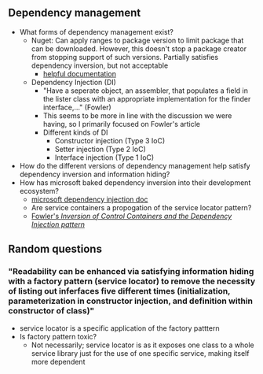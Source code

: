 ## Dependency management
- What forms of dependency management exist?
    - Nuget: Can apply ranges to package version to limit package that can be downloaded. However, this doesn't stop a package creator from stopping support of such versions. Partially satisfies dependency inversion, but not acceptable
        - [helpful documentation](https://docs.microsoft.com/en-us/dotnet/standard/library-guidance/dependencies)
    - Dependency Injection (DI)
        - "Have a seperate object, an assembler, that populates a field in the lister class with an appropriate implementation for the finder interface,..." (Fowler)
        - This seems to be more in line with the discussion we were having, so I primarily focused on Fowler's article
        - Different kinds of DI 
            - Constructor injection (Type 3 IoC)
            - Setter injection (Type 2 IoC)
            - Interface injection (Type 1 IoC)
- How do the different versions of dependency management help satisfy dependency inversion and information hiding?
- How has microsoft baked dependency inversion into their development ecosystem?
    - [microsoft dependency injection doc](https://docs.microsoft.com/en-us/dotnet/core/extensions/dependency-injection)
    - Are service containers a propogation of the service locator pattern?
    - [Fowler's <em>Inversion of Control Containers and the Dependency Injection pattern</em>](https://www.martinfowler.com/articles/injection.html)

## Random questions

### "Readability can be enhanced via satisfying information hiding with a factory pattern (service locator) to remove the necessity of listing out inferfaces five different times (initialization, parameterization in constructor injection, and definition within constructor of class)"
- service locator is a specific application of the factory patttern
- Is factory pattern toxic?
    - Not necessarily; service locator is as it exposes one class to a whole service library just for the use of one specific service, making itself more dependent
